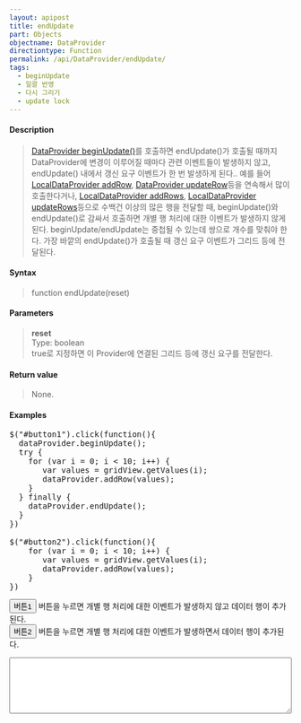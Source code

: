 ```yaml
---
layout: apipost
title: endUpdate
part: Objects
objectname: DataProvider
directiontype: Function
permalink: /api/DataProvider/endUpdate/
tags:
  - beginUpdate
  - 일괄 반영
  - 다시 그리기
  - update lock
---
```


<script>
var gridView;
var dataProvider;
    
$(document).ready( function() {

    RealGridJS.setTrace(false);
    RealGridJS.setRootContext("/script");
    
    dataProvider = new RealGridJS.LocalDataProvider();
    gridView = new RealGridJS.GridView("realgrid");
    gridView.setDataSource(dataProvider);

    setFields(dataProvider);
    setColumns(gridView);

    var data = [
        ["가수", "여자", "정수라", "1988-09-02", "99", "90", "90", "100", "100", "90"],
        ["배우", "여자", "송윤아", "1990-02-18", "33", "90", "70", "60", "100", "80"],
        ["배우", "여자", "전도연", "1991-08-21", "22", "90", "70", "60", "100", "80"],
        ["가수", "여자", "이선희", "1978-01-19", "33", "90", "70", "60", "100", "80"],
        ["배우", "여자", "하지원", "1979-12-09", "11", "90", "70", "60", "100", "80"],
        ["가수", "여자", "소찬휘", "1987-05-12", "55", "90", "70", "60", "100", "80"],
        ["가수", "여자", "박정현", "1980-08-06", "22", "90", "70", "60", "100", "80"],
        ["배우", "여자", "전지현", "1977-03-28", "44", "90", "70", "60", "100", "80"]
    ];
    dataProvider.setRows(data);

    dataProvider.onRowInserting = function (provider, row) {
        addLog("provider.onRowInserting row=" + row);
    };    
      
    $("#button1").click(function(){
      dataProvider.beginUpdate();
      try {
        for (var i = 0; i < 10; i++) {
           var values = gridView.getValues(i);
           dataProvider.addRow(values);
        }
      } finally {
        dataProvider.endUpdate();
      }
    })

    $("#button2").click(function(){
        for (var i = 0; i < 10; i++) {
           var values = gridView.getValues(i);
           dataProvider.addRow(values);
        }
    })  

});

//다섯개의 필드를 가진 배열 객체를 생성합니다.
function setFields(provider) {
    var fields = [{
    fieldName: "field1"
    }, {
        fieldName: "field2"
    }, {
        fieldName: "field3"
    }, {
        fieldName: "field4",
        dataType: "datetime"
    }, {
        fieldName: "field5",
        dataType: "number"
    }, {
        fieldName: "field6",
        dataType: "number"
    },{
        fieldName: "field7",
        dataType: "number"
    }, {
        fieldName: "field8",
        dataType: "number"
    }, {
        fieldName: "field9",
        dataType: "number"
    }, {
        fieldName: "field10",
        dataType: "number"
    }];

    //DataProvider의 setFields함수로 필드를 입력합니다.    
    provider.setFields(fields);    
}

//필드와 연결된 컬럼 배열 객체를 생성합니다.
function setColumns(grid) {
    var columns = [{
        name: "col1",
        fieldName: "field1",
        header : {
            text: "직업"
        },
        width : 60            
    }, {
        name: "col2",
        fieldName: "field2",
        header : {
            text: "성별"
        },
        editor : {
            type: "dropDown",
            dropDownCount: 2,
            values: ["남자", "여자"],
            labels: ["남", "여"],
            lookupDisplay: true
        },
        width: 50
    }, {
        name: "col3",
        fieldName: "field3",
        header : {
            text: "이름"
        },
        width: 80
    }, {
        name: "col4",
        fieldName: "field4",
        header : {
            text: "생일"
        },
        editor: {
            type: "date",
            datetimeFormat: "yyyy-MM-dd"
        },
        width: 90
    }, {
        name: "col5",
        fieldName: "field5",
        header : {
            text: "수학"
        },
        editor : {
            type: "number"
        },
        width: 80
    }, {
        name: "col6",
        fieldName: "field6",
        header : {
          text: "민법"
        },
        width: 80
    }, {
        name: "col7",
        fieldName: "field7",
        header : {
            text: "한국사"
        },
        width: 80
    }, {
        name: "col8",
        fieldName: "field8",
        header : {
            text: "영어"
        },
        width: 80
    }, {
        name: "col9",
        fieldName: "field9",
        header : {
            text: "과학"
        },
        width: 80
    }, {
        name: "col10",
        fieldName: "field10",
        header : {
            text: "사회"
        },
        width: 80
    }];

    //컬럼을 GridView에 입력 합니다.
    grid.setColumns(columns);

}

function addLog(log) {
  var prevLog = $("#eventLog").val()
  $("#eventLog").val(prevLog + log + "\n");
  $("#eventLog").scrollTop($("#eventLog")[0].scrollHeight);
};

</script>


#### Description

> [DataProvider beginUpdate()](/api/DataProvider/beginUpdate/)를 호출하면 endUpdate()가 호출될 때까지 DataProvider에 변경이 이루어질 때마다 관련 이벤트들이 발생하지 않고, endUpdate() 내에서 갱신 요구 이벤트가 한 번 발생하게 된다.. 예를 들어 [LocalDataProvider addRow](/api/LocalDataProvider/addRow/), [DataProvider updateRow](/api/DataProvider/updateRow)등을 연속해서 많이 호출한다거나, [LocalDataProvider addRows](/api/LocalDataProvider/addRows/), [LocalDataProvider updateRows](/api/LocalDataProvider/updateRows/)등으로 수백건 이상의 많은 행을 전달할 때, beginUpdate()와 endUpdate()로 감싸서 호출하면 개별 행 처리에 대한 이벤트가 발생하지 않게된다. beginUpdate/endUpdate는 중첩될 수 있는데 쌍으로 개수를 맞춰야 한다. 가장 바깥의 endUpdate()가 호출될 때 갱신 요구 이벤트가 그리드 등에 전달된다.

#### Syntax

> function endUpdate(reset)

#### Parameters

> **reset**  
> Type: boolean  
> true로 지정하면 이 Provider에 연결된 그리드 등에 갱신 요구를 전달한다.  

#### Return value

> None.

#### Examples 

<pre class="prettyprint">
$("#button1").click(function(){
  dataProvider.beginUpdate();
  try {
    for (var i = 0; i < 10; i++) {
       var values = gridView.getValues(i);
       dataProvider.addRow(values);
    }
  } finally {
    dataProvider.endUpdate();
  }
})

$("#button2").click(function(){
    for (var i = 0; i < 10; i++) {
       var values = gridView.getValues(i);
       dataProvider.addRow(values);
    }
}) 
</pre>

<button id="button1" class="btn btn-success btn-xs">버튼1</button>
버튼을 누르면 개별 행 처리에 대한 이벤트가 발생하지 않고 데이터 행이 추가된다. 
<br/>
<button id="button2" class="btn btn-success btn-xs">버튼2</button>
버튼을 누르면 개별 행 처리에 대한 이벤트가 발생하면서 데이터 행이 추가된다.
<textarea id="eventLog" style="width:100%; height:100px"></textarea>
<div id="realgrid" style="width: 100%; height: 300px;"></div>
<p></p>